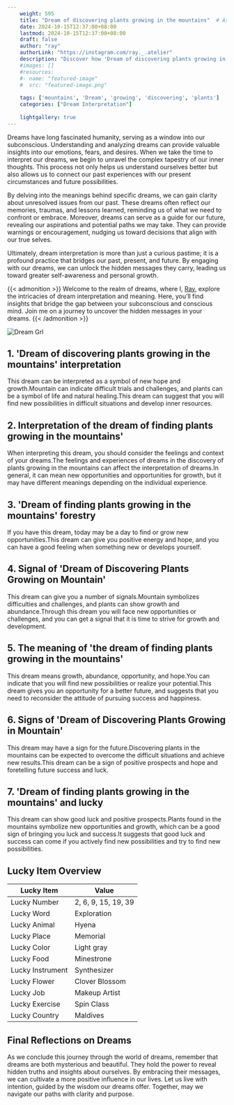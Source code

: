 ```yaml
---
    weight: 595
    title: "Dream of discovering plants growing in the mountains"  # Assuming 'title' column exists
    date: 2024-10-15T12:37:00+08:00
    lastmod: 2024-10-15T12:37:00+08:00
    draft: false
    author: "ray"
    authorLink: "https://instagram.com/ray._.atelier"
    description: "Discover how 'Dream of discovering plants growing in the mountains' can interpret your future and uncover its significant meanings in your life."
    #images: []
    #resources:
    #- name: "featured-image"
    #  src: "featured-image.png"
    
    tags: ['mountains', 'Dream', 'growing', 'discovering', 'plants']
    categories: ["Dream Interpretation"]
    
    lightgallery: true
---
```

    
Dreams have long fascinated humanity, serving as a window into our subconscious. Understanding and analyzing dreams can provide valuable insights into our emotions, fears, and desires. When we take the time to interpret our dreams, we begin to unravel the complex tapestry of our inner thoughts. This process not only helps us understand ourselves better but also allows us to connect our past experiences with our present circumstances and future possibilities.

By delving into the meanings behind specific dreams, we can gain clarity about unresolved issues from our past. These dreams often reflect our memories, traumas, and lessons learned, reminding us of what we need to confront or embrace. Moreover, dreams can serve as a guide for our future, revealing our aspirations and potential paths we may take. They can provide warnings or encouragement, nudging us toward decisions that align with our true selves.

Ultimately, dream interpretation is more than just a curious pastime; it is a profound practice that bridges our past, present, and future. By engaging with our dreams, we can unlock the hidden messages they carry, leading us toward greater self-awareness and personal growth.

{{< admonition >}}
Welcome to the realm of dreams, where I, [Ray](https://instagram.com/ray._.atelier), explore the intricacies of dream interpretation and meaning. Here, you’ll find insights that bridge the gap between your subconscious and conscious mind. Join me on a journey to uncover the hidden messages in your dreams.
{{< /admonition >}}

![Dream Grl](https://cdn.pixabay.com/photo/2017/11/02/03/35/gothic-2910057_1280.jpg "Dream Grl")

## 1. 'Dream of discovering plants growing in the mountains' interpretation
This dream can be interpreted as a symbol of new hope and growth.Mountain can indicate difficult trials and challenges, and plants can be a symbol of life and natural healing.This dream can suggest that you will find new possibilities in difficult situations and develop inner resources.

## 2. Interpretation of the dream of finding plants growing in the mountains'
When interpreting this dream, you should consider the feelings and context of your dreams.The feelings and experiences of dreams in the discovery of plants growing in the mountains can affect the interpretation of dreams.In general, it can mean new opportunities and opportunities for growth, but it may have different meanings depending on the individual experience.

## 3. 'Dream of finding plants growing in the mountains' forestry
If you have this dream, today may be a day to find or grow new opportunities.This dream can give you positive energy and hope, and you can have a good feeling when something new or develops yourself.

## 4. Signal of 'Dream of Discovering Plants Growing on Mountain'
This dream can give you a number of signals.Mountain symbolizes difficulties and challenges, and plants can show growth and abundance.Through this dream you will face new opportunities or challenges, and you can get a signal that it is time to strive for growth and development.

## 5. The meaning of 'the dream of finding plants growing in the mountains'
This dream means growth, abundance, opportunity, and hope.You can indicate that you will find new possibilities or realize your potential.This dream gives you an opportunity for a better future, and suggests that you need to reconsider the attitude of pursuing success and happiness.

## 6. Signs of 'Dream of Discovering Plants Growing in Mountain'
This dream may have a sign for the future.Discovering plants in the mountains can be expected to overcome the difficult situations and achieve new results.This dream can be a sign of positive prospects and hope and foretelling future success and luck.

## 7. 'Dream of finding plants growing in the mountains' and lucky
This dream can show good luck and positive prospects.Plants found in the mountains symbolize new opportunities and growth, which can be a good sign of bringing you luck and success.It suggests that good luck and success can come if you actively find new possibilities and try to find new possibilities.

## Lucky Item Overview
| Lucky Item          | Value              |
|---------------|--------------------|
| Lucky Number        | 2, 6, 9, 15, 19, 39  |
| Lucky Word          | Exploration |
| Lucky Animal        | Hyena |
| Lucky Place         | Memorial     |
| Lucky Color         | Light gray     |
| Lucky Food          | Minestrone      |
| Lucky Instrument    | Synthesizer |
| Lucky Flower        | Clover Blossom    |
| Lucky Job           | Makeup Artist       |
| Lucky Exercise      | Spin Class  |
| Lucky Country       | Maldives    |


##  Final Reflections on Dreams

As we conclude this journey through the world of dreams, remember that dreams are both mysterious and beautiful. They hold the power to reveal hidden truths and insights about ourselves. By embracing their messages, we can cultivate a more positive influence in our lives. Let us live with intention, guided by the wisdom our dreams offer. Together, may we navigate our paths with clarity and purpose.

